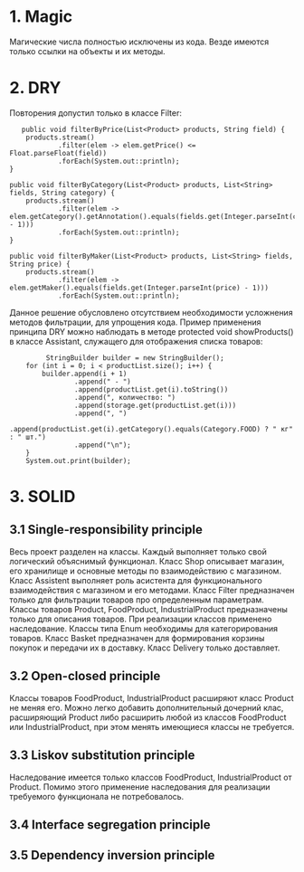 # 1. Magic

Магические числа полностью исключены из кода. Везде имеются только ссылки на объекты и их методы.

# 2. DRY
   
Повторения допустил только в классе Filter:

       public void filterByPrice(List<Product> products, String field) {
        products.stream()
                .filter(elem -> elem.getPrice() <= Float.parseFloat(field))
                .forEach(System.out::println);
    }

    public void filterByCategory(List<Product> products, List<String> fields, String category) {
        products.stream()
                .filter(elem -> elem.getCategory().getAnnotation().equals(fields.get(Integer.parseInt(category) - 1)))
                .forEach(System.out::println);
    }

    public void filterByMaker(List<Product> products, List<String> fields, String price) {
        products.stream()
                .filter(elem -> elem.getMaker().equals(fields.get(Integer.parseInt(price) - 1)))
                .forEach(System.out::println);

Данное решение обусловлено отсутствием необходимости усложнения методов фильтрации, для упрощения кода.
Пример применения принципа DRY можно наблюдать в методе protected void showProducts() в классе Assistant, 
служащего для отображения списка товаров:

             StringBuilder builder = new StringBuilder();
        for (int i = 0; i < productList.size(); i++) {
            builder.append(i + 1)
                    .append(" - ")
                    .append(productList.get(i).toString())
                    .append(", количество: ")
                    .append(storage.get(productList.get(i)))
                    .append(", ")
                    .append(productList.get(i).getCategory().equals(Category.FOOD) ? " кг" : " шт.")
                    .append("\n");
        }
        System.out.print(builder);           

# 3. SOLID

## 3.1 Single-responsibility principle

Весь проект разделен на классы. Каждый выполняет только свой логический объяснимый функционал.
Класс Shop описывает магазин, его хранилище и основные методы по взаимодействию с магазином.
Класс Assistent выполняет роль асистента для функционального взаимодействия с магазином и его методами.
Класс Filter предназначен только для фильтрации товаров про определенным параметрам.
Классы товаров Product, FoodProduct, IndustrialProduct предназначены только для описания товаров. 
При реализации классов применено наследование.
Классы типа Enum необходимы для категорирования товаров.
Класс Basket предназначен для формирования корзины покупок и передачи их в доставку.
Класс Delivery только доставляет.

## 3.2 Open-closed principle

Классы товаров FoodProduct, IndustrialProduct расширяют класс Product не меняя его. Можно легко добавить дополнительный 
дочерний клас, расширяющий Product либо расширить любой из классов FoodProduct или IndustrialProduct, при этом менять 
имеющиеся классы не требуется.

## 3.3 Liskov substitution principle

Наследование имеется только классов FoodProduct, IndustrialProduct от Product. Помимо этого применение наследования
для реализации требуемого функционала не потребовалось.

## 3.4 Interface segregation principle



## 3.5 Dependency inversion principle

